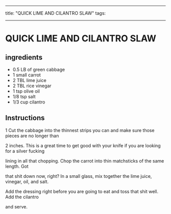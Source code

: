 
---
title: "QUICK LIME AND CILANTRO SLAW"
tags:

---
# QUICK LIME AND CILANTRO SLAW



## ingredients
* 0.5 LB of green cabbage 
* 1 small carrot 
* 2 TBL lime juice 
* 2 TBL rice vinegar 
* 1 tsp olive oil 
* 1/8 tsp salt 
* 1/3 cup cilantro 



## Instructions
1 Cut the cabbage into the thinnest strips you can and make sure those pieces are no longer than

2 inches. This is a great time to get good with your knife if you are looking for a silver fucking

lining in all that chopping. Chop the carrot into thin matchsticks of the same length. Got

that shit down now, right? In a small glass, mix together the lime juice, vinegar, oil, and salt.

Add the dressing right before you are going to eat and toss that shit well. Add the cilantro

and serve.






